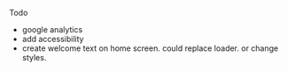 Todo

- google analytics
- add accessibility
- create welcome text on home screen. could replace loader. or change styles.
